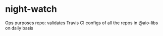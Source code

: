# night-watch
Ops purposes repo: validates Travis CI configs of all the repos in @aio-libs on daily basis
